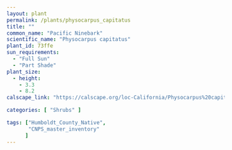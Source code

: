 ```yaml
---
layout: plant                                                              
permalink: /plants/physocarpus_capitatus
title: ""
common_name: "Pacific Ninebark"
scientific_name: "Physocarpus capitatus"
plant_id: 73ffe
sun_requirements:
  - "Full Sun"
  - "Part Shade"
plant_size:
  - height: 
    - 3.3
    - 8.2
calscape_link: "https://calscape.org/loc-California/Physocarpus%20capitatus(%20)"

categories: [ "Shrubs" ]

tags: ["Humboldt_County_Native",
       "CNPS_master_inventory"
      ]
---
```


